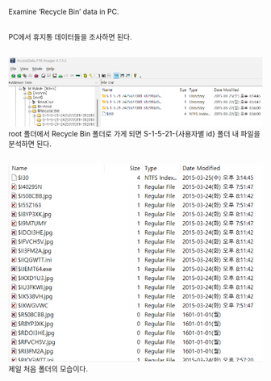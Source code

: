 Examine ‘Recycle Bin’ data in PC.<br><br>

PC에서 휴지통 데이터들을 조사하면 된다.<br><br>

![alt text](1.png)<br>
root 폴더에서 Recycle Bin 폴더로 가게 되면 S-1-5-21-{사용자별 id} 폴더 내 파일을 분석하면 된다.<br><br>

![alt text](2.png)<br>
제일 처음 폴더의 모습이다.<br>
